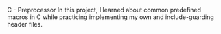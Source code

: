 C - Preprocessor
In this project, I learned about common predefined macros in C while practicing implementing my own and include-guarding header files.